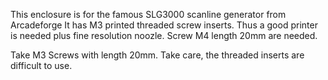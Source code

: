 This enclosure is for the famous SLG3000 scanline generator from Arcadeforge
It has M3 printed threaded screw inserts. Thus a good printer is needed plus fine resolution noozle. Screw M4 length 20mm are needed. 

Take M3 Screws with length 20mm. Take care, the threaded inserts are  difficult to use. 
